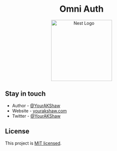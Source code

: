 <div align="center"><h1>Omni Auth</h1></div>

<p align="center">
  <a href="http://nestjs.com/" target="blank"><img src="https://nestjs.com/img/logo-small.svg" width="200" alt="Nest Logo" /></a>
</p>

## Stay in touch

- Author - [@YourAKShaw](https://www.github.com/YourAKShaw)
- Website - [yourakshaw.com](https://www.yourakshaw.com)
- Twitter - [@YourAKShaw](https://x.com/YourAKShaw)

## License

This project is [MIT licensed](LICENSE).
